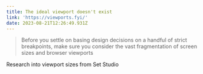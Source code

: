 ```yaml
---
title: The ideal viewport doesn't exist
link: 'https://viewports.fyi/'
date: 2023-08-21T12:26:49.931Z
---
```


> Before you settle on basing design decisions on a handful of strict breakpoints, make sure you consider the vast fragmentation of screen sizes and browser viewports

Research into viewport sizes from Set Studio
